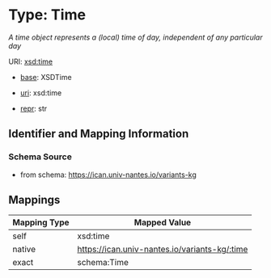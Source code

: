 # Type: Time




_A time object represents a (local) time of day, independent of any particular day_



URI: [xsd:time](http://www.w3.org/2001/XMLSchema#time)

* [base](https://w3id.org/linkml/base): XSDTime

* [uri](https://w3id.org/linkml/uri): xsd:time

* [repr](https://w3id.org/linkml/repr): str








## Identifier and Mapping Information







### Schema Source


* from schema: https://ican.univ-nantes.io/variants-kg




## Mappings

| Mapping Type | Mapped Value |
| ---  | ---  |
| self | xsd:time |
| native | https://ican.univ-nantes.io/variants-kg/:time |
| exact | schema:Time |



